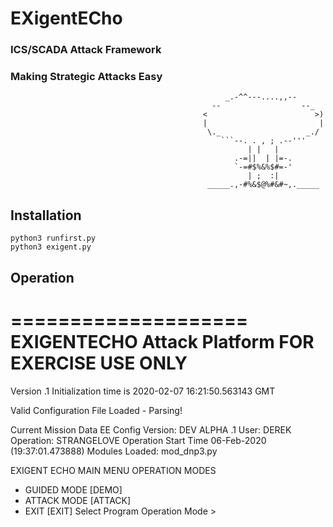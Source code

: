 # EXigentECho
### ICS/SCADA Attack Framework
### Making Strategic Attacks Easy



                                                    _.-^^---....,,--       
                                                 --                  --_  
                                               <                        >)
                                               |                         | 
                                                \._                   _./  
                                                   ```--. . , ; .--'''       
                                                         | |   |             
                                                      .-=||  | |=-.   
                                                      `-=#$%&%$#=-'   
                                                         | ;  :|     
                                                _____.,-#%&$@%#&#~,._____
Installation
-----

```shell
python3 runfirst.py
python3 exigent.py
````

Operation
-----
====================
EXIGENTECHO Attack Platform 
FOR EXERCISE USE ONLY
====================

Version .1
Initialization time is 2020-02-07 16:21:50.563143 GMT

Valid Configuration File Loaded - Parsing!

Current Mission Data
EE Config Version: DEV ALPHA .1
User: DEREK
Operation: STRANGELOVE
Operation Start Time 06-Feb-2020 (19:37:01.473888)
Modules Loaded:
mod_dnp3.py


EXIGENT ECHO MAIN MENU
OPERATION MODES
- GUIDED MODE [DEMO]
- ATTACK MODE [ATTACK]
- EXIT [EXIT]
Select Program Operation Mode >     

